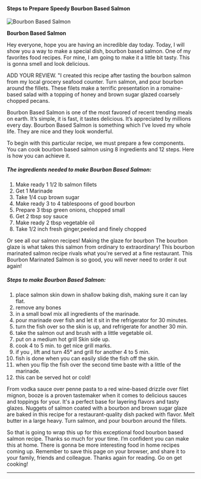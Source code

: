             

#### Steps to Prepare Speedy Bourbon Based Salmon

![Bourbon Based Salmon](https://img-global.cpcdn.com/recipes/58736745/751x532cq70/bourbon-based-salmon-recipe-main-photo.jpg)

**Bourbon Based Salmon**

Hey everyone, hope you are having an incredible day today. Today, I will show you a way to make a special dish, bourbon based salmon. One of my favorites food recipes. For mine, I am going to make it a little bit tasty. This is gonna smell and look delicious.

ADD YOUR REVIEW. "I created this recipe after tasting the bourbon salmon from my local grocery seafood counter. Turn salmon, and pour bourbon around the fillets. These filets make a terrific presentation in a romaine-based salad with a topping of honey and brown sugar glazed coarsely chopped pecans.

Bourbon Based Salmon is one of the most favored of recent trending meals on earth. It’s simple, it is fast, it tastes delicious. It’s appreciated by millions every day. Bourbon Based Salmon is something which I’ve loved my whole life. They are nice and they look wonderful.

To begin with this particular recipe, we must prepare a few components. You can cook bourbon based salmon using 8 ingredients and 12 steps. Here is how you can achieve it.

##### The ingredients needed to make Bourbon Based Salmon:

1.  Make ready 1 1/2 lb salmon fillets
2.  Get 1 Marinade
3.  Take 1/4 cup brown sugar
4.  Make ready 3 to 4 tablespoons of good bourbon
5.  Prepare 3 tbsp green onions, chopped small
6.  Get 2 tbsp soy sauce
7.  Make ready 2 tbsp vegetable oil
8.  Take 1/2 inch fresh ginger,peeled and finely chopped

Or see all our salmon recipes! Making the glaze for bourbon The bourbon glaze is what takes this salmon from ordinary to extraordinary! This bourbon marinated salmon recipe rivals what you're served at a fine restaurant. This Bourbon Marinated Salmon is so good, you will never need to order it out again!

##### Steps to make Bourbon Based Salmon:

1.  place salmon skin down in shallow baking dish, making sure it can lay flat.
2.  remove any bones
3.  in a small bowl mix all ingredients of the marinade.
4.  pour marinade over fish and let it sit in the refrigerator for 30 minutes.
5.  turn the fish over so the skin is up, and refrigerate for another 30 min.
6.  take the salmon out and brush with a little vegetable oil.
7.  put on a medium hot grill Skin side up.
8.  cook 4 to 5 min. to get nice grill marks.
9.  if you , lift and turn 45° and grill for another 4 to 5 min.
10.  fish is done when you can easily slide the fish off the skin.
11.  when you flip the fish over the second time baste with a little of the marinade.
12.  this can be served hot or cold!

From vodka sauce over penne pasta to a red wine-based drizzle over filet mignon, booze is a proven tastemaker when it comes to delicious sauces and toppings for your. It's a perfect base for layering flavors and tasty glazes. Nuggets of salmon coated with a bourbon and brown sugar glaze are baked in this recipe for a restaurant-quality dish packed with flavor. Melt butter in a large heavy. Turn salmon, and pour bourbon around the fillets.

So that is going to wrap this up for this exceptional food bourbon based salmon recipe. Thanks so much for your time. I’m confident you can make this at home. There is gonna be more interesting food in home recipes coming up. Remember to save this page on your browser, and share it to your family, friends and colleague. Thanks again for reading. Go on get cooking!

* * *